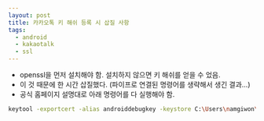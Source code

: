 ```yaml
---
layout: post
title: 카카오톡 키 해쉬 등록 시 삽질 사항
tags:
  - android
  - kakaotalk
  - ssl
---
```


* openssl을 먼저 설치해야 함. 설치하지 않으면 키 해쉬를 얻을 수 었음.
* 이 것 때문에 한 시간 삽질했다. (파이프로 연결된 명령어를 생략해서 생긴 결과...)
* 공식 홈페이지 설명대로 아래 명령어를 다 실행해야 함.

```bash
keytool -exportcert -alias androiddebugkey -keystore C:\Users\namgiwon\.android\debug.keystore -storepass android -keypass android | openssl sha1 -binary | openssl base64
```
